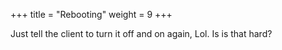 +++
title = "Rebooting"
weight = 9
+++

Just tell the client to turn it off and on again, Lol. Is is that hard?